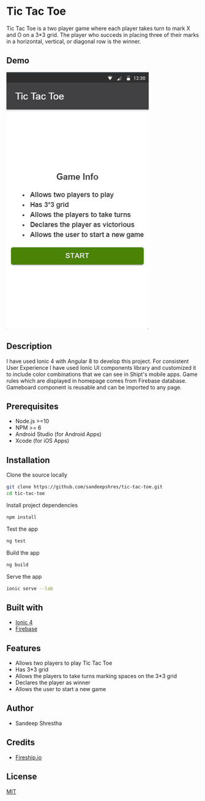 # Tic Tac Toe

Tic Tac Toe is a two player game where each player takes turn to mark X and O on a 3*3 grid. The player who succeds in placing three of their marks in a horizontal, vertical, or diagonal row is the winner.

## Demo
![tic-tac-toe demo](tic-tac-toe.gif)

## Description

I have used Ionic 4 with Angular 8 to develop this project. For consistent User Experience I have used Ionic UI components library and customized it to include color combinations that we can see in Shipt's mobile apps. Game rules which are displayed in homepage comes from Firebase database. Gameboard component is reusable and can be imported to any page. 

## Prerequisites
* Node.js >=10
* NPM >= 6
* Android Studio (for Android Apps)
* Xcode (for iOS Apps)

## Installation
Clone the source locally
```bash
git clone https://github.com/sandeepshres/tic-tac-toe.git
cd tic-tac-toe
```

Install project dependencies
```bash
npm install
```

Test the app
```bash
ng test
```

Build the app
```bash
ng build
```

Serve the app
```bash
ionic serve --lab
```
## Built with
* [Ionic 4](https://ionicframework.com)
* [Firebase](https://firebase.google.com)

## Features
* Allows two players to play Tic Tac Toe
* Has 3*3 grid
* Allows the players to take turns marking spaces on the 3*3 grid
* Declares the player as winner
* Allows the user to start a new game

## Author
* Sandeep Shrestha

## Credits
* [Fireship.io](https://github.com/fireship-io/angular-tic-tac-toe)

## License
[MIT](https://choosealicense.com/licenses/mit/)